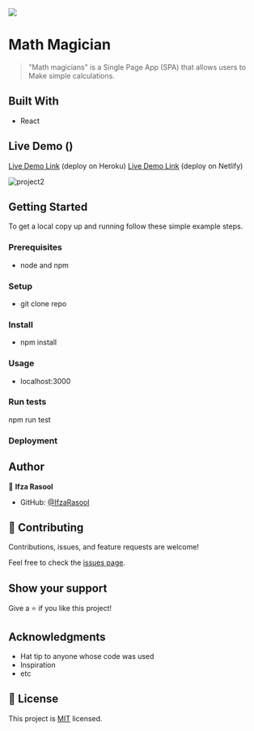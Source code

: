 ![](https://img.shields.io/badge/Microverse-blueviolet)

# Math Magician

> "Math magicians" is a Single Page App (SPA) that allows users to Make simple calculations.

## Built With

- React

## Live Demo ()

[Live Demo Link](https://math-magician-reactapp.herokuapp.com/) (deploy on Heroku)
[Live Demo Link](https://inspiring-gnome-1e83c6.netlify.app/) (deploy on Netlify)

![project2](https://user-images.githubusercontent.com/93009273/165782363-20613337-33fb-4fe7-8833-560597a1c7e3.png)

## Getting Started

To get a local copy up and running follow these simple example steps.

### Prerequisites

- node and npm

### Setup

- git clone repo

### Install

- npm install

### Usage

- localhost:3000

### Run tests

npm run test

### Deployment

## Author

👤 **Ifza Rasool**

- GitHub: [@IfzaRasool](https://github.com/IfzaRasool)

## 🤝 Contributing

Contributions, issues, and feature requests are welcome!

Feel free to check the [issues page](../../issues/).

## Show your support

Give a ⭐️ if you like this project!

## Acknowledgments

- Hat tip to anyone whose code was used
- Inspiration
- etc

## 📝 License

This project is [MIT](./MIT.md) licensed.

